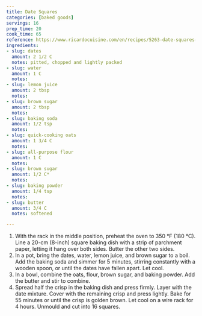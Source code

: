 ```yaml
---
title: Date Squares
categories: [baked goods]
servings: 16
prep_time: 20
cook_time: 65
reference: https://www.ricardocuisine.com/en/recipes/5263-date-squares-the-best
ingredients:
- slug: dates
  amount: 2 1/2 C
  notes: pitted, chopped and lightly packed
- slug: water
  amount: 1 C
  notes:
- slug: lemon juice
  amount: 2 tbsp
  notes:
- slug: brown sugar
  amount: 2 tbsp
  notes:
- slug: baking soda
  amount: 1/2 tsp
  notes:
- slug: quick-cooking oats
  amount: 1 3/4 C
  notes:
- slug: all-purpose flour
  amount: 1 C
  notes:
- slug: brown sugar
  amount: 1/2 C*
  notes:
- slug: baking powder
  amount: 1/4 tsp
  notes:
- slug: butter
  amount: 3/4 C
  notes: softened

---
```


1. With the rack in the middle position, preheat the oven to 350 °F (180 °C). Line a 20-cm (8-inch) square baking dish with a strip of parchment paper, letting it hang over both sides. Butter the other two sides.
2.  In a pot, bring the dates, water, lemon juice, and brown sugar to a boil. Add the baking soda and simmer for 5 minutes, stirring constantly with a wooden spoon, or until the dates have fallen apart. Let cool.
3. In a bowl, combine the oats, flour, brown sugar, and baking powder. Add the butter and stir to combine.
4. Spread half the crisp in the baking dish and press firmly. Layer with the date mixture. Cover with the remaining crisp and press lightly. Bake for 55 minutes or until the crisp is golden brown. Let cool on a wire rack for 4 hours. Unmould and cut into 16 squares.
